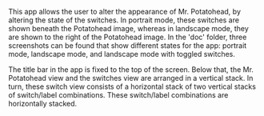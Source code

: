 This app allows the user to alter the appearance of Mr. Potatohead, by altering the state of the switches. In portrait mode, these switches are shown beneath the Potatohead image, whereas in landscape mode, they are shown to the right of the Potatohead image. In the 'doc' folder, three screenshots can be found that show different states for the app: portrait mode, landscape mode, and landscape mode with toggled switches.

The title bar in the app is fixed to the top of the screen. Below that, the Mr. Potatohead view and the switches view are arranged in a vertical stack. In turn, these switch view consists of a horizontal stack of two vertical stacks of switch/label combinations. These switch/label combinations are horizontally stacked.
